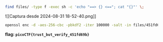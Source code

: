 ```bash
find files/ -type f -exec sh -c 'echo "==> {} <=="; cat "{}"' \;
```

![[Captura desde 2024-08-31 18-52-40.png]]

```bash
openssl enc -d -aes-256-cbc -pbkdf2 -iter 100000 -salt -in files/451fd69b -k picoCTF
```

**flag: `picoCTF{trust_but_verify_451fd69b}`**